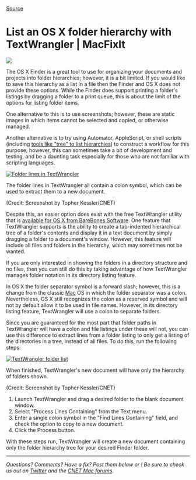 
[Source](http://reviews.cnet.com/8301-13727_7-57574142-263/list-an-os-x-folder-hierarchy-with-textwrangler/ "Permalink to List an OS X folder hierarchy with TextWrangler | MacFixIt")

# List an OS X folder hierarchy with TextWrangler | MacFixIt

![][1]

The OS X Finder is a great tool to use for organizing your documents and projects into folder hierarchies; however, it is a bit limited. If you would like to save this hierarchy as a list in a file then the Finder and OS X does not provide these options. While the Finder does support printing a folder's listings by dragging a folder to a print queue, this is about the limit of the options for listing folder items.

One alternative to this is to use screenshots; however, these are static images in which items cannot be selected and copied, or otherwise managed.

Another alternative is to try using Automator, AppleScript, or shell scripts (including [tools like "tree" to list hierarchies][2]) to construct a workflow for this purpose; however, this can sometimes take a bit of development and testing, and be a daunting task especially for those who are not familiar with scripting languages.

[ ![Folder lines in TextWrangler][3]][4]

The folder lines in TextWrangler all contain a colon symbol, which can be used to extract them to a new document.

(Credit: Screenshot by Topher Kessler/CNET)

Despite this, an easier option does exist with the free TextWrangler utility that is [available for OS X from BareBones Software][5]. One feature that TextWrangler supports is the ability to create a tab-indented hierarchical tree of a folder's contents and display it in a text document by simply dragging a folder to a document's window. However, this feature will include all files and folders in the hierarchy, which may sometimes not be wanted.

If you are only interested in showing the folders in a directory structure and no files, then you can still do this by taking advantage of how TextWrangler manages folder notation in its directory listing feature.

In OS X the folder separator symbol is a forward slash; however, this is a change from the classic [ Mac][6] OS in which the folder separator was a colon. Nevertheless, OS X still recognizes the colon as a reserved symbol and will not by default allow it to be used in file names. However, in its directory listing feature, TextWrangler will use a colon to separate folders.

Since you are guaranteed for the most part that folder paths in TextWrangler will have a colon and file listings under these will not, you can use this difference to extract lines from a folder listing to only get a listing of the directories in a tree, instead of all files. To do this, run the following steps:

[ ![TextWrangler folder list][7]][8]

When finished, TextWrangler's new document will have only the hierarchy of folders shown.

(Credit: Screenshot by Topher Kessler/CNET)

  1. Launch TextWrangler and drag a desired folder to the blank document window.
  2. Select "Process Lines Containing" from the Text menu.
  3. Enter a single colon symbol in the "Find Lines Containing" field, and check the option to copy to a new document.
  4. Click the Process button.

With these steps run, TextWrangler will create a new document containing only the folder hierarchy tree for your desired Finder folder.




* * *

_Questions? Comments? Have a fix? Post them below or !
Be sure to check us out on [Twitter][9] and the [CNET Mac forums][10]._

   [1]: http://asset3.cbsistatic.com/cnwk.1d/i/tim/2012/08/29/TextWrangler_90x90.png
   [2]: http://reviews.cnet.com/8301-13727_7-10402034-263.html
   [3]: http://asset3.cbsistatic.com/cnwk.1d/i/tim/2013/03/13/TextWranglerProcessFolderLines_270x239.png
   [4]: http://i.i.cbsi.com/cnwk.1d/i/tim/2013/03/13/TextWranglerProcessFolderLines.png
   [5]: http://download.cnet.com/TextWrangler/3000-2351_4-10220012.html
   [6]: http://www.cnet.com/apple-mac.html
   [7]: http://asset0.cbsistatic.com/cnwk.1d/i/tim/2013/03/13/TextWranglerFolderExtraction_270x189.png
   [8]: http://i.i.cbsi.com/cnwk.1d/i/tim/2013/03/13/TextWranglerFolderExtraction.png
   [9]: http://twitter.com/mac_fix_it
   [10]: http://forums.cnet.com/mac-forums/
  